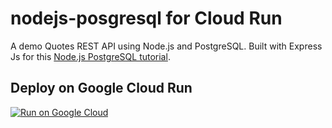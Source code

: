 # nodejs-posgresql for Cloud Run

A demo Quotes REST API using Node.js and PostgreSQL. Built with Express Js for this [Node.js PostgreSQL tutorial](https://geshan.com.np/blog/2021/01/nodejs-postgresql-tutorial/).

## Deploy on Google Cloud Run

[![Run on Google Cloud](https://deploy.cloud.run/button.svg)](https://deploy.cloud.run)
